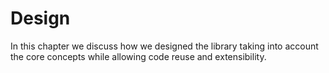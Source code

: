 # Design

In this chapter we discuss how we designed the library taking into account the core concepts while allowing code reuse and extensibility.
